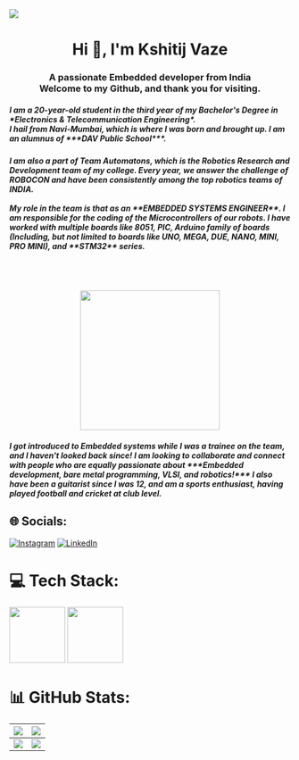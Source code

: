 <img src="https://user-images.githubusercontent.com/74038190/242390692-0b335028-1d3d-4ee5-b5b3-a373d499be7e.gif" />



<h1 align="Center">Hi 👋, I'm Kshitij Vaze </h1>
<h3 align="Center">A passionate Embedded developer from India <br> Welcome to my Github, and thank you for visiting. </h3>

<h5 align="Centre">I am a 20-year-old student in the third year of my Bachelor's Degree in *Electronics & Telecommunication Engineering*.<br>I hail from Navi-Mumbai, which is where I was born and brought up. I am an alumnus of ***DAV Public School***.</h5>

<h5 align="Centre">I am also a part of Team Automatons, which is the Robotics Research and Development team of my college. Every year, we answer the challenge of ROBOCON and have been consistently among the top robotics teams of INDIA.<br><br>My role in the team is that as an **EMBEDDED SYSTEMS ENGINEER**. I am responsible for the coding of the Microcontrollers of our robots. I have worked with multiple boards like 8051, PIC, Arduino family of boards (Including, but not limited to boards like UNO, MEGA, DUE, NANO, MINI, PRO MINI), and **STM32** series.</h5>
<br><br>  
<p align="center">
  <img width="250" src="https://media.giphy.com/media/jIgXf4hgbHCeKiXpvt/giphy.gif">
</p>
<h5 align="Centre"> I got introduced to Embedded systems while I was a trainee on the team, and I haven't looked back since! I am looking to collaborate and connect with people who are equally passionate about ***Embedded development, bare metal programming, VLSI, and robotics!*** I also have been a guitarist since I was 12, and am a sports enthusiast, having played football and cricket at club level. </h5>


## 🌐 Socials:
[![Instagram](https://img.shields.io/badge/Instagram-%23E4405F.svg?logo=Instagram&logoColor=white)](https://instagram.com/d__by__dx) [![LinkedIn](https://img.shields.io/badge/LinkedIn-%230077B5.svg?logo=linkedin&logoColor=white)](https://linkedin.com/in/https://www.linkedin.com/in/kshitij-vaze-177a16229/) 


# 💻 Tech Stack:

<img src="https://user-images.githubusercontent.com/74038190/238200622-e0d299f2-767c-4c21-bd49-90f2a19f1a78.gif" width = "100"> <img src="https://user-images.githubusercontent.com/74038190/212281775-b468df30-4edc-4bf8-a4ee-f52e1aaddc86.gif" width = "100">

# 📊 GitHub Stats:
</details>

<table>
  <tbody>
    <tr>
      <th>
        <a href="https://github-profile-summary-cards.vercel.app/api/cards/repos-per-language?username=dubistweltmeister05">
          <img src="https://github-profile-summary-cards.vercel.app/api/cards/repos-per-language?username=dubistweltmeister05&theme=dracula"/>
        </a>
      </th>
      <th>
        <a href="https://github-profile-summary-cards.vercel.app/api/cards/most-commit-language?username=dubistweltmeister05">
          <img src="https://github-profile-summary-cards.vercel.app/api/cards/most-commit-language?username=dubistweltmeister05&theme=dracula"/>
        </a>
      </th>
    </tr>
  </tbody>
  <tbody>
    <tr>
      <td>
        <a href="https://github-profile-summary-cards.vercel.app/api/cards/stats?username=dubistweltmeister05">
          <img src="https://github-profile-summary-cards.vercel.app/api/cards/stats?username=dubistweltmeister05&theme=dracula"/>
        </a>
      </td>
      <td>
        <a href="https://github-profile-summary-cards.vercel.app/api/cards/productive-time?username=dubistweltmeister05">
          <img src="https://github-profile-summary-cards.vercel.app/api/cards/productive-time?username=dubistweltmeister05&theme=dracula"/>
        </a>
      </td>
    </tr>
  </tbody>
</table>
<!-- Proudly created with GPRM ( https://gprm.itsvg.in ) -->
